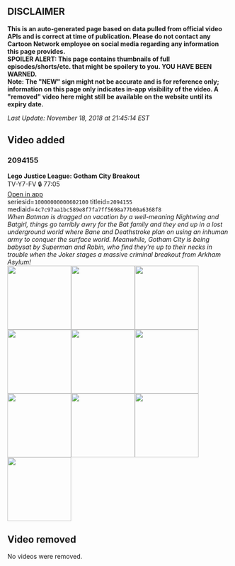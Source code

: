 ## DISCLAIMER
**This is an auto-generated page based on data pulled from official video APIs and is correct at time of publication. Please do not contact any Cartoon Network employee on social media regarding any information this page provides.**  
**SPOILER ALERT: This page contains thumbnails of full episodes/shorts/etc. that might be spoilery to you. YOU HAVE BEEN WARNED.**  
**Note: The "NEW" sign might not be accurate and is for reference only; information on this page only indicates in-app visibility of the video. A "removed" video here might still be available on the website until its expiry date.**  

_Last Update: November 18, 2018 at 21:45:14 EST_
## Video added
### 2094155
**Lego Justice League: Gotham City Breakout**  
TV-Y7-FV 🔒 77:05  
[Open in app](https://tinyurl.com/y8w42qlu)  
seriesid=`10000000000602100` titleid=`2094155` mediaid=`4c7c97aa1bc589e8f7fa7ff5698a77b00a6368f8`  
_When Batman is dragged on vacation by a well-meaning Nightwing and Batgirl, things go terribly awry for the Bat family and they end up in a lost underground world where Bane and Deathstroke plan on using an inhuman army to conquer the surface world. Meanwhile, Gotham City is being babysat by Superman and Robin, who find they're up to their necks in trouble when the Joker stages a massive criminal breakout from Arkham Asylum!_  
<a href="https://s3.amazonaws.com/cn-orchestrator/2094155_001_1280x720.jpg"><img src="https://s3.amazonaws.com/cn-orchestrator/2094155_001_640x360.jpg" height="144px" /></a><a href="https://s3.amazonaws.com/cn-orchestrator/2094155_002_1280x720.jpg"><img src="https://s3.amazonaws.com/cn-orchestrator/2094155_002_640x360.jpg" height="144px" /></a><a href="https://s3.amazonaws.com/cn-orchestrator/2094155_003_1280x720.jpg"><img src="https://s3.amazonaws.com/cn-orchestrator/2094155_003_640x360.jpg" height="144px" /></a><a href="https://s3.amazonaws.com/cn-orchestrator/2094155_004_1280x720.jpg"><img src="https://s3.amazonaws.com/cn-orchestrator/2094155_004_640x360.jpg" height="144px" /></a><a href="https://s3.amazonaws.com/cn-orchestrator/2094155_005_1280x720.jpg"><img src="https://s3.amazonaws.com/cn-orchestrator/2094155_005_640x360.jpg" height="144px" /></a><a href="https://s3.amazonaws.com/cn-orchestrator/2094155_006_1280x720.jpg"><img src="https://s3.amazonaws.com/cn-orchestrator/2094155_006_640x360.jpg" height="144px" /></a><a href="https://s3.amazonaws.com/cn-orchestrator/2094155_007_1280x720.jpg"><img src="https://s3.amazonaws.com/cn-orchestrator/2094155_007_640x360.jpg" height="144px" /></a><a href="https://s3.amazonaws.com/cn-orchestrator/2094155_008_1280x720.jpg"><img src="https://s3.amazonaws.com/cn-orchestrator/2094155_008_640x360.jpg" height="144px" /></a><a href="https://s3.amazonaws.com/cn-orchestrator/2094155_009_1280x720.jpg"><img src="https://s3.amazonaws.com/cn-orchestrator/2094155_009_640x360.jpg" height="144px" /></a><a href="https://s3.amazonaws.com/cn-orchestrator/2094155_010_1280x720.jpg"><img src="https://s3.amazonaws.com/cn-orchestrator/2094155_010_640x360.jpg" height="144px" /></a>
## Video removed
No videos were removed.

